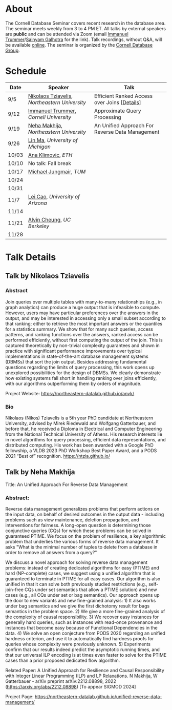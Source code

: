 # About

The Cornell Database Seminar covers recent research in the database area. The seminar meets weekly from 3 to 4 PM ET. All talks by external speakers are **public** and can be attended via Zoom (email [Immanuel Trummer](https://itrummer.github.io/)/[Sainyam Galhotra](https://sainyamgalhotra.com) for the link). Talk recordings, without Q&A, will be available [online](https://www.youtube.com/playlist?list=PLNBDQderXUGp-zvSkzHh1sT2YJ2M-fxx4). The seminar is organized by the [Cornell Database Group](https://cornelldb.github.io/dbgrouphp/).

# Schedule

|Date|Speaker|Talk|
|---|----- | ------- |
|9/5|[Nikolaos Tziavelis](https://ntzia.github.io/), _Northeastern University_ | Efficient Ranked Access over Joins \[[Details](#talk-by-nikolaos-tziaveliss)\]
|9/12|[Immanuel Trummer](www.itrummer.org), _Cornell University_ | Approximate Query Processing|
|9/19|[Neha Makhija](https://nehamakhija.github.io/), _Northeastern University_  | An Unified Approach For Reverse Data Management 
|9/26|[Lin Ma](https://linmagit.github.io/), _University of Michigan_ | 
|10/03|[Ana Klimovic](https://anakli.inf.ethz.ch/), _ETH_ |
|10/10| No talk: Fall break
|10/17|[Michael Jungmair](https://db.in.tum.de/~jungmair/), _TUM_ |
|10/24|
|10/31|
|11/7|[Lei Cao](https://www2.cs.arizona.edu/~caolei/), _University of Arizona_ |
|11/14|
|11/21|[Alvin Cheung](https://people.eecs.berkeley.edu/~akcheung/), _UC Berkeley_ |
|11/28|


# Talk Details

## Talk by Nikolaos Tziavelis


### Abstract
Join queries over multiple tables with many-to-many relationships (e.g., in graph analytics) can produce a huge output that is infeasible to compute. However, users may have particular preferences over the answers in the output, and may be interested in accessing only a small subset according to that ranking; either to retrieve the most important answers or the quantiles for a statistics summary. We show that for many such queries, access patterns, and ranking functions over the answers, ranked access can be performed efficiently, without first computing the output of the join. This is captured theoretically by non-trivial complexity guarantees and shown in practice with significant performance improvements over typical implementations in state-of-the-art database management systems (DBMSs) that sort the join output. Besides addressing fundamental questions regarding the limits of query processing, this work opens up unexplored possibilities for the design of DBMSs. We clearly demonstrate how existing systems fall short in handling ranking over joins efficiently, with our algorithms outperforming them by orders of magnitude.

Project Website: https://northeastern-datalab.github.io/anyk/

### Bio
Nikolaos (Nikos) Tziavelis is a 5th year PhD candidate at Northeastern University, advised by Mirek Riedewald and Wolfgang Gatterbauer, and before that, he received a Diploma in Electrical and Computer Engineering from the National Technical University of Athens. His research interests lie in novel algorithms for query processing, efficient data representations, and distributed computing. His work has been awarded with  a Google PhD fellowship, a VLDB 2023 PhD Workshop Best Paper Award, and a PODS 2021 “Best of” recognition.
https://ntzia.github.io/

## Talk by Neha Makhija

Title: An Unified Approach For Reverse Data Management

### Abstract: 
Reverse data management generalizes problems that perform actions on the input data, on behalf of desired outcomes in the output data - including problems such as view maintenance, deletion propagation, and interventions for fairness. A long-open question is determining those conjunctive queries (CQs) for which these problems can be solved in guaranteed PTIME. We focus on the problem of resilience, a key algorithmic problem that underlies the various forms of reverse data management. It asks "What is the minimal number of tuples to delete from a database in order to remove all answers from a query?"

We discuss a novel approach for solving reverse data management problems: instead of creating dedicated algorithms for easy (PTIME) and hard (NP-complete) cases, we suggest using a unified algorithm that is guaranteed to terminate in PTIME for all easy cases. Our algorithm is also unified in that it can solve both previously studied restrictions (e.g., self-join-free CQs under set semantics that allow a PTIME solution) and new cases (e.g., all CQs under set or bag semantics). Our approach opens up the door to new variants and new fine-grained analysis: 1) It also works under bag semantics and we give the first dichotomy result for bags semantics in the problem space. 2) We give a more fine-grained analysis of the complexity of causal responsibility. 3) We recover easy instances for generally hard queries, such as instances with read-once provenance and instances that become easy because of Functional Dependencies in the data. 4) We solve an open conjecture from PODS 2020 regarding an unified hardness criterion, and use it to automatically find hardness proofs for queries whose complexity were previously unknown. 5) Experiments confirm that our results indeed predict the asymptotic running times, and that our universal ILP encoding is at times even faster to solve for the PTIME cases than a prior proposed dedicated flow algorithm.


Related Paper: 
A Unified Approach for Resilience and Causal Responsibility with Integer Linear Programming (ILP) and LP Relaxations. N Makhija, W Gatterbauer - arXiv preprint arXiv:2212.08898, 2022 (https://arxiv.org/abs/2212.08898) [To appear SIGMOD 2024]

Project Page: https://northeastern-datalab.github.io/unified-reverse-data-management/ 
